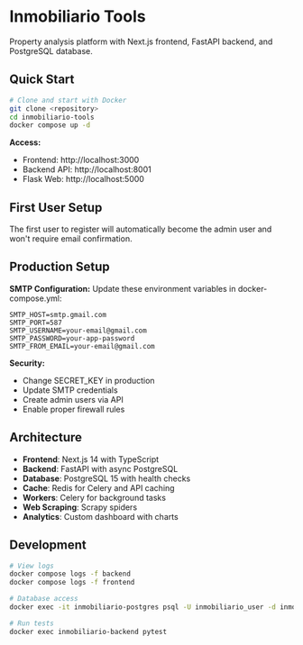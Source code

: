 # Inmobiliario Tools

Property analysis platform with Next.js frontend, FastAPI backend, and PostgreSQL database.

## Quick Start

```bash
# Clone and start with Docker
git clone <repository>
cd inmobiliario-tools
docker compose up -d
```

**Access:**
- Frontend: http://localhost:3000
- Backend API: http://localhost:8001
- Flask Web: http://localhost:5000

## First User Setup

The first user to register will automatically become the admin user and won't require email confirmation.

## Production Setup

**SMTP Configuration:**
Update these environment variables in docker-compose.yml:
```
SMTP_HOST=smtp.gmail.com
SMTP_PORT=587
SMTP_USERNAME=your-email@gmail.com
SMTP_PASSWORD=your-app-password
SMTP_FROM_EMAIL=your-email@gmail.com
```

**Security:**
- Change SECRET_KEY in production
- Update SMTP credentials
- Create admin users via API
- Enable proper firewall rules

## Architecture

- **Frontend**: Next.js 14 with TypeScript
- **Backend**: FastAPI with async PostgreSQL
- **Database**: PostgreSQL 15 with health checks
- **Cache**: Redis for Celery and API caching
- **Workers**: Celery for background tasks
- **Web Scraping**: Scrapy spiders
- **Analytics**: Custom dashboard with charts

## Development

```bash
# View logs
docker compose logs -f backend
docker compose logs -f frontend

# Database access
docker exec -it inmobiliario-postgres psql -U inmobiliario_user -d inmobiliario_db

# Run tests
docker exec inmobiliario-backend pytest
```